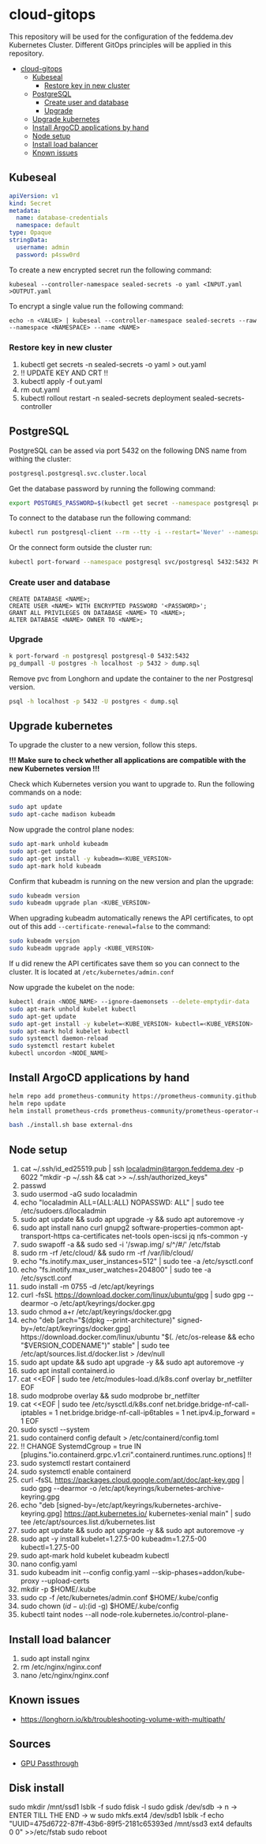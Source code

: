 # cloud-gitops

This repository will be used for the configuration of the feddema.dev Kubernetes Cluster. Different GitOps principles will be applied in this repository.

<!-- TOC -->
* [cloud-gitops](#cloud-gitops)
  * [Kubeseal](#kubeseal)
    * [Restore key in new cluster](#restore-key-in-new-cluster)
  * [PostgreSQL](#postgresql)
    * [Create user and database](#create-user-and-database)
    * [Upgrade](#upgrade)
  * [Upgrade kubernetes](#upgrade-kubernetes)
  * [Install ArgoCD applications by hand](#install-argocd-applications-by-hand)
  * [Node setup](#node-setup)
  * [Install load balancer](#install-load-balancer)
  * [Known issues](#known-issues)
<!-- TOC -->

## Kubeseal

```yaml
apiVersion: v1
kind: Secret
metadata:
  name: database-credentials
  namespace: default
type: Opaque
stringData:
  username: admin
  password: p4ssw0rd
```

To create a new encrypted secret run the following command:

```shell
kubeseal --controller-namespace sealed-secrets -o yaml <INPUT.yaml >OUTPUT.yaml
```

To encrypt a single value run the following command:

```shell
echo -n <VALUE> | kubeseal --controller-namespace sealed-secrets --raw --namespace <NAMESPACE> --name <NAME>
```

### Restore key in new cluster

1. kubectl get secrets -n sealed-secrets -o yaml > out.yaml
2. !! UPDATE KEY AND CRT !!
3. kubectl apply -f out.yaml
4. rm out.yaml
5. kubectl rollout restart -n sealed-secrets deployment sealed-secrets-controller

## PostgreSQL

PostgreSQL can be assed via port 5432 on the following DNS name from withing the cluster:

```md
postgresql.postgresql.svc.cluster.local
```

Get the database password by running the following command:

```bash
export POSTGRES_PASSWORD=$(kubectl get secret --namespace postgresql postgresql-credentials -o jsonpath="{.data.postgres-password}" | base64 -d)
```

To connect to the database run the following command: 

```bash
kubectl run postgresql-client --rm --tty -i --restart='Never' --namespace postgresql --image docker.io/bitnami/postgresql:latest --env="PGPASSWORD=$POSTGRES_PASSWORD" --command -- psql --host postgresql -U postgres -d postgres -p 5432
```

Or the connect form outside the cluster run:

```bash
kubectl port-forward --namespace postgresql svc/postgresql 5432:5432 PGPASSWORD="$POSTGRES_PASSWORD" psql --host 127.0.0.1 -U postgres -d postgres -p 5432
```

### Create user and database

```psql
CREATE DATABASE <NAME>;
CREATE USER <NAME> WITH ENCRYPTED PASSWORD '<PASSWORD>';
GRANT ALL PRIVILEGES ON DATABASE <NAME> TO <NAME>;
ALTER DATABASE <NAME> OWNER TO <NAME>;
```

### Upgrade

```bash
k port-forward -n postgresql postgresql-0 5432:5432
pg_dumpall -U postgres -h localhost -p 5432 > dump.sql
```

Remove pvc from Longhorn and update the container to the ner Postgresql version.

```bash
psql -h localhost -p 5432 -U postgres < dump.sql
```

## Upgrade kubernetes

To upgrade the cluster to a new version, follow this steps.

**!!! Make sure to check whether all applications are compatible with the new Kubernetes version !!!**

Check which Kubernetes version you want to upgrade to.
Run the following commands on a node:

```bash
sudo apt update
sudo apt-cache madison kubeadm
```

Now upgrade the control plane nodes:

```bash
sudo apt-mark unhold kubeadm
sudo apt-get update
sudo apt-get install -y kubeadm=<KUBE_VERSION>
sudo apt-mark hold kubeadm
```

Confirm that kubeadm is running on the new version and plan the upgrade:

```bash
sudo kubeadm version
sudo kubeadm upgrade plan <KUBE_VERSION>
```

When upgrading kubeadm automatically renews the API certificates, to opt out of this add `--certificate-renewal=false` to the command:

```bash
sudo kubeadm version
sudo kubeadm upgrade apply <KUBE_VERSION>
```

If u did renew the API certificates save them so you can connect to the cluster. It is located at `/etc/kubernetes/admin.conf`

Now upgrade the kubelet on the node:

```bash
kubectl drain <NODE_NAME> --ignore-daemonsets --delete-emptydir-data
sudo apt-mark unhold kubelet kubectl
sudo apt-get update
sudo apt-get install -y kubelet=<KUBE_VERSION> kubectl=<KUBE_VERSION>
sudo apt-mark hold kubelet kubectl
sudo systemctl daemon-reload
sudo systemctl restart kubelet
kubectl uncordon <NODE_NAME>
```

## Install ArgoCD applications by hand

```bash
helm repo add prometheus-community https://prometheus-community.github.io/helm-charts
helm repo update
helm install prometheus-crds prometheus-community/prometheus-operator-crds
```

```bash
bash ./install.sh base external-dns
```

## Node setup

1. cat ~/.ssh/id_ed25519.pub | ssh localadmin@targon.feddema.dev -p 6022 "mkdir -p ~/.ssh && cat >> ~/.ssh/authorized_keys"
0. passwd
0. sudo usermod -aG sudo localadmin
0. echo "localadmin ALL=(ALL:ALL) NOPASSWD: ALL" | sudo tee /etc/sudoers.d/localadmin
0. sudo apt update && sudo apt upgrade -y && sudo apt autoremove -y
0. sudo apt install nano curl gnupg2 software-properties-common apt-transport-https ca-certificates net-tools open-iscsi jq nfs-common -y
0. sudo swapoff -a && sudo sed -i '/swap.img/ s/^/#/' /etc/fstab
0. sudo rm -rf /etc/cloud/ && sudo rm -rf /var/lib/cloud/
0. echo "fs.inotify.max_user_instances=512" | sudo tee -a /etc/sysctl.conf
0. echo "fs.inotify.max_user_watches=204800" | sudo tee -a /etc/sysctl.conf
0. sudo install -m 0755 -d /etc/apt/keyrings
0. curl -fsSL https://download.docker.com/linux/ubuntu/gpg | sudo gpg --dearmor -o /etc/apt/keyrings/docker.gpg
0. sudo chmod a+r /etc/apt/keyrings/docker.gpg
0. echo "deb [arch="$(dpkg --print-architecture)" signed-by=/etc/apt/keyrings/docker.gpg] https://download.docker.com/linux/ubuntu "$(. /etc/os-release && echo "$VERSION_CODENAME")" stable" | sudo tee /etc/apt/sources.list.d/docker.list > /dev/null
0. sudo apt update && sudo apt upgrade -y && sudo apt autoremove -y
0. sudo apt install containerd.io 
0. cat <<EOF | sudo tee /etc/modules-load.d/k8s.conf
    overlay
    br_netfilter
    EOF
0. sudo modprobe overlay && sudo modprobe br_netfilter
0. cat <<EOF | sudo tee /etc/sysctl.d/k8s.conf
    net.bridge.bridge-nf-call-iptables  = 1
    net.bridge.bridge-nf-call-ip6tables = 1
    net.ipv4.ip_forward                 = 1
    EOF
0. sudo sysctl --system
0. sudo containerd config default > /etc/containerd/config.toml
0. !! CHANGE SystemdCgroup = true IN \[plugins."io.containerd.grpc.v1.cri".containerd.runtimes.runc.options] !!
0. sudo systemctl restart containerd
0. sudo systemctl enable containerd
0. curl -fsSL https://packages.cloud.google.com/apt/doc/apt-key.gpg | sudo gpg --dearmor -o /etc/apt/keyrings/kubernetes-archive-keyring.gpg
0. echo "deb [signed-by=/etc/apt/keyrings/kubernetes-archive-keyring.gpg] https://apt.kubernetes.io/ kubernetes-xenial main" | sudo tee /etc/apt/sources.list.d/kubernetes.list
0. sudo apt update && sudo apt upgrade -y && sudo apt autoremove -y
0. sudo apt -y install kubelet=1.27.5-00 kubeadm=1.27.5-00 kubectl=1.27.5-00
0. sudo apt-mark hold kubelet kubeadm kubectl
0. nano config.yaml
0. sudo kubeadm init --config config.yaml --skip-phases=addon/kube-proxy --upload-certs
0. mkdir -p $HOME/.kube
0. sudo cp -f /etc/kubernetes/admin.conf $HOME/.kube/config
0. sudo chown $(id -u):$(id -g) $HOME/.kube/config
0. kubectl taint nodes --all node-role.kubernetes.io/control-plane-

## Install load balancer

1. sudo apt install nginx
0. rm /etc/nginx/nginx.conf
0. nano /etc/nginx/nginx.conf

## Known issues

- https://longhorn.io/kb/troubleshooting-volume-with-multipath/

## Sources

- [GPU Passthrough](https://3os.org/infrastructure/proxmox/gpu-passthrough/igpu-passthrough-to-vm/#linux-virtual-machine-igpu-passthrough-configuration)

## Disk install

sudo mkdir /mnt/ssd1
lsblk -f
sudo fdisk -l
sudo gdisk /dev/sdb
-> n
-> ENTER TILL THE END
-> w
sudo mkfs.ext4 /dev/sdb1
lsblk -f
echo "UUID=475d6722-87ff-43b6-89f5-2181c65393ed /mnt/ssd3 ext4 defaults 0 0" >>/etc/fstab
sudo reboot
